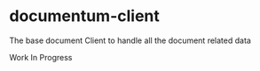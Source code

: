 # documentum-client

The base document Client to handle all the document related data

Work In Progress
